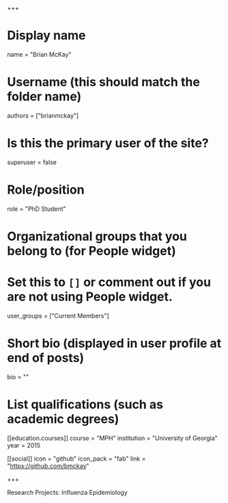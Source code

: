 +++
# Display name
name = "Brian McKay"

# Username (this should match the folder name)
authors = ["brianmckay"]

# Is this the primary user of the site?
superuser = false

# Role/position
role = "PhD Student"

# Organizational groups that you belong to (for People widget)
#   Set this to `[]` or comment out if you are not using People widget.
user_groups = ["Current Members"]

# Short bio (displayed in user profile at end of posts)
bio = ""

# List qualifications (such as academic degrees)
[[education.courses]]
  course = "MPH"
  institution = "University of Georgia"
  year = 2015

[[social]]
  icon = "github"
  icon_pack = "fab"
  link = "https://github.com/bmckay"

+++

Research Projects: Influenza Epidemiology